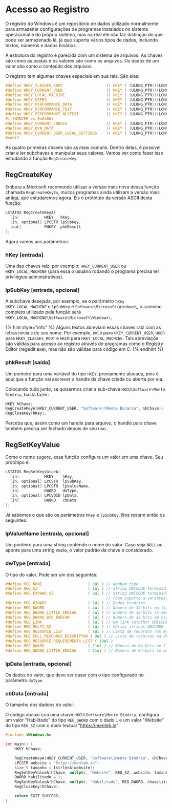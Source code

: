 # Acesso ao Registro

O registro do Windows é um repositório de dados utilizado normalmente para armazenar configurações de programas instalados no sistema operacional e do próprio sistema, mas na real ele não faz distinção do que pode ser armazenado lá, já que suporta vários tipos de dados, incluindo textos, números e dados binários.

A estrutura do registro é parecida com um sistema de arquivos. As chaves são como as pastas e os valores são como os arquivos. Os dados de um valor são como o conteúdo dos arquivos.

O registro tem algumas chaves especiais em sua raiz. São elas:

```c
#define HKEY_CLASSES_ROOT                   (( HKEY ) (ULONG_PTR)((LONG)0x80000000) )
#define HKEY_CURRENT_USER                   (( HKEY ) (ULONG_PTR)((LONG)0x80000001) )
#define HKEY_LOCAL_MACHINE                  (( HKEY ) (ULONG_PTR)((LONG)0x80000002) )
#define HKEY_USERS                          (( HKEY ) (ULONG_PTR)((LONG)0x80000003) )
#define HKEY_PERFORMANCE_DATA               (( HKEY ) (ULONG_PTR)((LONG)0x80000004) )
#define HKEY_PERFORMANCE_TEXT               (( HKEY ) (ULONG_PTR)((LONG)0x80000050) )
#define HKEY_PERFORMANCE_NLSTEXT            (( HKEY ) (ULONG_PTR)((LONG)0x80000060) )
#if(WINVER >= 0x0400)
#define HKEY_CURRENT_CONFIG                 (( HKEY ) (ULONG_PTR)((LONG)0x80000005) )
#define HKEY_DYN_DATA                       (( HKEY ) (ULONG_PTR)((LONG)0x80000006) )
#define HKEY_CURRENT_USER_LOCAL_SETTINGS    (( HKEY ) (ULONG_PTR)((LONG)0x80000007) )
#endif
```

As quatro primeiras chaves são as mais comuns. Dentro delas, é possível criar e ler subchaves e manipular seus valores. Vamos ver como fazer isso estudando a função `RegCreateKey`.

## RegCreateKey

Embora a Microsoft recomende utilizar a versão mais nova dessa função chamada `RegCreateKeyEx`, muitos programas ainda utilizam a versão mais antiga, que estudaremos agora. Eis o protótipo da versão ASCII desta função:

```c
LSTATUS RegCreateKeyA(
  [in]           HKEY   hKey,
  [in, optional] LPCSTR lpSubKey,
  [out]          PHKEY  phkResult
);
```

Agora vamos aos parâmetros:

### hKey \[entrada]

Uma das chaves raíz, por exemplo: `HKEY_CURRENT_USER` ou `HKEY_LOCAL_MACHINE` (para essa o usuário rodando o programa precisa ter privilégios administrativos).

### lpSubKey \[entrada, opcional]

A subchave desejada, por exemplo, se o parâmetro `hKey` `HKEY_LOCAL_MACHINE` e `lpSubKey` é `Software\Microsoft\Windows\`, o caminho completo utilizado pela função será `HKEY_LOCAL_MACHINE\Software\Microsoft\Windows\`.

{% hint style="info" %}
Alguns textos abreviam essas chaves raíz com as letras iniciais de seu nome. Por exemplo, `HKCU` para `HKEY_CURRENT_USER`, `HKCR` para `HKEY_CLASSES_ROOT` e `HKLM` para `HKEY_LOCAL_MACHINE`. Tais abreviaçõe são válidas para acesso ao registro através de programas como o Registry Editor (regedit.exe), mas não são válidas para código em C.
{% endhint %}

### phkResult \[saída]

Um ponteiro para uma váriável do tipo `HKEY`, previamente alocada, pois é aqui que a função vai escrever o handle da chave criada ou aberta por ela.

Colocando tudo junto, se quisermos criar a sub-chave `HKCU\Software\Mente Binária`, basta fazer:

```c
HKEY hChave;
RegCreateKeyA(HKEY_CURRENT_USER, "Software\\Mente Binária", &hChave);
RegCloseKey(hKey);
```

Perceba que, assim como um handle para arquivo, o handle para chave também precisa ser fechado depois de seu uso.

## RegSetKeyValue

Como o nome sugere, essa função configura um valor em uma chave. Seu protótipo é:

```c
LSTATUS RegSetKeyValueA(
  [in]           HKEY    hKey,
  [in, optional] LPCSTR  lpSubKey,
  [in, optional] LPCSTR  lpValueName,
  [in]           DWORD   dwType,
  [in, optional] LPCVOID lpData,
  [in]           DWORD   cbData
);
```

Já sabemos o que são os parâmetros `hKey` e `lpSubKey`. Nos restam então os seguintes:

### lpValueName \[entrada, opcional]

Um ponteiro para uma string contendo o nome do valor. Caso seja `NULL` ou aponte para uma string vazia, o valor padrão da chave é considerado.

### dwType \[entrada]

O tipo do valor. Pode ser um dos seguintes:

```c
#define REG_NONE                    ( 0ul ) // Nenhum tipo
#define REG_SZ                      ( 1ul ) // String UNICODE terminada em null
#define REG_EXPAND_SZ               ( 2ul ) // String UNICODE terminada em null
                                            // (com suporte à variáveis de ambiente)
#define REG_BINARY                  ( 3ul ) // Dados binários
#define REG_DWORD                   ( 4ul ) // Número de 32-bits em little endian
#define REG_DWORD_LITTLE_ENDIAN     ( 4ul ) // Número de 32-bits (o mesmo que REG_DWORD)
#define REG_DWORD_BIG_ENDIAN        ( 5ul ) // Número de 32-bits em big endian
#define REG_LINK                    ( 6ul ) // Um link (atalho) UNICODE
#define REG_MULTI_SZ                ( 7ul ) // Várias strings UNICODE
#define REG_RESOURCE_LIST           ( 8ul ) // Lista de recursos num mapa de recursos
#define REG_FULL_RESOURCE_DESCRIPTOR ( 9ul ) // Lista de recursos na descrição do hardware
#define REG_RESOURCE_REQUIREMENTS_LIST ( 10ul )
#define REG_QWORD                   ( 11ul ) // Número de 64-bits em little endian
#define REG_QWORD_LITTLE_ENDIAN     ( 11ul ) // Número de 64-bits (o mesmo que REG_QWORD)
```

### lpData \[entrada, opcional]

Os dados do valor, que deve ser casar com o tipo configurado no parâmetro `dwType`.

### cbData \[entrada]

O tamanho dos dadoos do valor.

O código abaixo cria uma chave `HKCU\Software\Mente Binária`, configura um valor "Habilitado" do tipo `REG_DWORD` com o dado `1` e um valor "Website" do tipo `REG_SZ` com o dado textual "https://menteb.in":

```c
#include <Windows.h>

int main() {
	HKEY hChave;

	RegCreateKeyA(HKEY_CURRENT_USER, "Software\\Mente Binária", &hChave);
	LPCSTR website = "https://menteb.in";
	size_t tamanho = lstrlenA(website);
	RegSetKeyValueA(hChave, nullptr, "Website", REG_SZ, website, tamanho);
	DWORD habilitado = 1;
	RegSetKeyValueA(hChave, nullptr, "Habilitado", REG_DWORD, &habilitado, sizeof(habilitado));
	RegCloseKey(hChave);

	return EXIT_SUCCESS;
}
```
